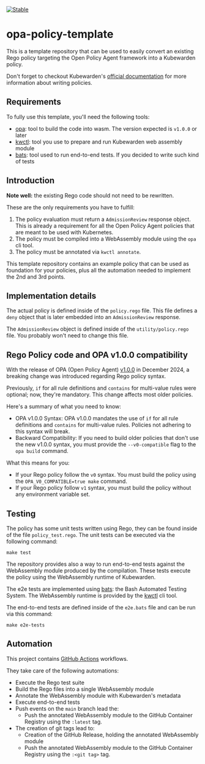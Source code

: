 [![Stable](https://img.shields.io/badge/status-stable-brightgreen?style=for-the-badge)](https://github.com/kubewarden/community/blob/main/REPOSITORIES.md#stable)

# opa-policy-template

This is a template repository that can be used to easily convert an existing
Rego policy targeting the Open Policy Agent framework into a Kubewarden policy.

Don't forget to checkout Kubewarden's [official documentation](https://docs.kubewarden.io)
for more information about writing policies.

## Requirements

To fully use this template, you'll need the following tools:

- [opa](https://github.com/open-policy-agent/opa/releases): tool
  to build the code into wasm. The version expected is `v1.0.0` or later
- [kwctl](https://github.com/kubewarden/kwctl/releases): tool you use to
  prepare and run Kubewarden web assembly module
- [bats](https://github.com/bats-core/bats-core): tool used to run end-to-end
  tests. If you decided to write such kind of tests

## Introduction

**Note well:** the existing Rego code should not need to be rewritten.

These are the only requirements you have to fulfill:

1. The policy evaluation must return a `AdmissionReview` response object. This
   is already a requirement for all the Open Policy Agent policies that are meant
   to be used with Kubernetes.
1. The policy must be compiled into a WebAssembly module using the `opa` cli tool.
1. The policy must be annotated via `kwctl annotate`.

This template repository contains an example policy that can be used as foundation
for your policies, plus all the automation needed to implement the 2nd and 3rd points.

## Implementation details

The actual policy is defined inside of the `policy.rego` file. This file defines
a `deny` object that is later embedded into an `AdmissionReview` response.

The `AdmissionReview` object is defined inside of the `utility/policy.rego` file.
You probably won't need to change this file.

## Rego Policy code and OPA v1.0.0 compatibility

With the release of OPA (Open Policy Agent)
[v1.0.0](https://github.com/open-policy-agent/opa/releases/tag/v1.0.0) in
December 2024, a breaking change was introduced regarding Rego policy syntax.

Previously, `if` for all rule definitions and `contains` for multi-value rules
were optional; now, they're mandatory. This change affects most older policies.

Here's a summary of what you need to know:

- OPA v1.0.0 Syntax: OPA v1.0.0 mandates the use of `if` for all rule
  definitions and `contains` for multi-value rules. Policies not adhering to this
  syntax will break.
- Backward Compatibility: If you need to build older policies that don't use
  the new v1.0.0 syntax, you must provide the `--v0-compatible` flag to the `opa
build` command.

What this means for you:

- If your Rego policy follow the `v0` syntax. You must build the policy using
  the `OPA_V0_COMPATIBLE=true make` command.
- If your Rego policy follow `v1` syntax, you must build the
  policy without any environment variable set.

## Testing

The policy has some unit tests written using Rego, they can be found inside of
the file `policy_test.rego`. The unit tests can be executed via the following
command:

```shell
make test
```

The repository provides also a way to run end-to-end tests against the WebAssembly
module produced by the compilation. These tests execute the policy using the
WebAssembly runtime of Kubewarden.

The e2e tests are implemented using [bats](https://github.com/bats-core/bats-core):
the Bash Automated Testing System. The WebAssembly runtime is provided by the
[kwctl](https://github.com/kubewarden/kwctl) cli tool.

The end-to-end tests are defined inside of the `e2e.bats` file and can
be run via this command:

```shell
make e2e-tests
```

## Automation

This project contains [GitHub Actions](https://docs.github.com/en/actions)
workflows.

They take care of the following automations:

- Execute the Rego test suite
- Build the Rego files into a single WebAssembly module
- Annotate the WebAssembly module with Kubewarden's metadata
- Execute end-to-end tests
- Push events on the `main` branch lead the:
  - Push the annotated WebAssembly module to the GitHub Container Registry using the
    `:latest` tag.
- The creation of git tags lead to:
  - Creation of the GitHub Release, holding the annotated WebAssembly module
  - Push the annotated WebAssembly module to the GitHub Container Registry using the
    `:<git tag>` tag.
